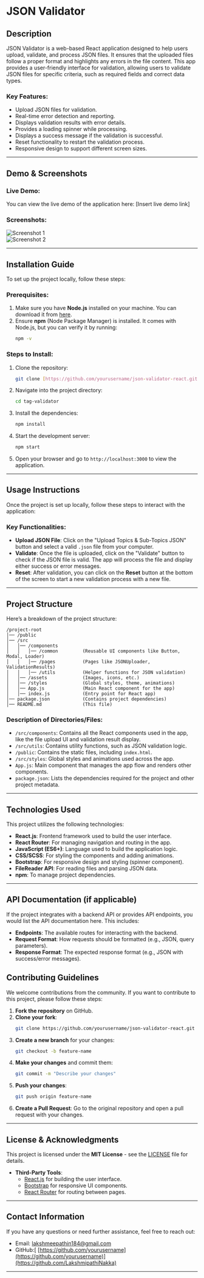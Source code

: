 
# **JSON Validator**

## **Description**
JSON Validator is a web-based React application designed to help users upload, validate, and process JSON files. It ensures that the uploaded files follow a proper format and highlights any errors in the file content. This app provides a user-friendly interface for validation, allowing users to validate JSON files for specific criteria, such as required fields and correct data types.

### **Key Features:**
- Upload JSON files for validation.
- Real-time error detection and reporting.
- Displays validation results with error details.
- Provides a loading spinner while processing.
- Displays a success message if the validation is successful.
- Reset functionality to restart the validation process.
- Responsive design to support different screen sizes.

---

## **Demo & Screenshots**

### **Live Demo**:
You can view the live demo of the application here: [Insert live demo link]

### **Screenshots**:
![Screenshot 1](path_to_screenshot_1.jpg)  
![Screenshot 2](path_to_screenshot_2.jpg)

---

## **Installation Guide**

To set up the project locally, follow these steps:

### **Prerequisites**:
1. Make sure you have **Node.js** installed on your machine. You can download it from [here](https://nodejs.org/).
2. Ensure **npm** (Node Package Manager) is installed. It comes with Node.js, but you can verify it by running:
   ```bash
   npm -v
   ```

### **Steps to Install**:
1. Clone the repository:
   ```bash
   git clone [https://github.com/yourusername/json-validator-react.git](https://github.com/LakshmipathiNakka/Tag-Validator-2025.git)
   ```
2. Navigate into the project directory:
   ```bash
   cd tag-validator
   ```
3. Install the dependencies:
   ```bash
   npm install
   ```
4. Start the development server:
   ```bash
   npm start
   ```
5. Open your browser and go to `http://localhost:3000` to view the application.

---

## **Usage Instructions**

Once the project is set up locally, follow these steps to interact with the application:

### **Key Functionalities**:
- **Upload JSON File**: Click on the "Upload Topics & Sub-Topics JSON" button and select a valid `.json` file from your computer.
- **Validate**: Once the file is uploaded, click on the "Validate" button to check if the JSON file is valid. The app will process the file and display either success or error messages.
- **Reset**: After validation, you can click on the **Reset** button at the bottom of the screen to start a new validation process with a new file.

---

## **Project Structure**

Here’s a breakdown of the project structure:

```
/project-root
│── /public
│── /src
│   │── /components
│   │   │── /common         (Reusable UI components like Button, Modal, Loader)
│   │   │── /pages          (Pages like JSONUploader, ValidationResults)
│   │   │── /utils          (Helper functions for JSON validation)
│   │── /assets             (Images, icons, etc.)
│   │── /styles             (Global styles, theme, animations)
│   │── App.js              (Main React component for the app)
│   │── index.js            (Entry point for React app)
│── package.json            (Contains project dependencies)
│── README.md               (This file)
```

### **Description of Directories/Files**:
- `/src/components`: Contains all the React components used in the app, like the file upload UI and validation result display.
- `/src/utils`: Contains utility functions, such as JSON validation logic.
- `/public`: Contains the static files, including `index.html`.
- `/src/styles`: Global styles and animations used across the app.
- `App.js`: Main component that manages the app flow and renders other components.
- `package.json`: Lists the dependencies required for the project and other project metadata.

---

## **Technologies Used**

This project utilizes the following technologies:
- **React.js**: Frontend framework used to build the user interface.
- **React Router**: For managing navigation and routing in the app.
- **JavaScript (ES6+)**: Language used to build the application logic.
- **CSS/SCSS**: For styling the components and adding animations.
- **Bootstrap**: For responsive design and styling (spinner component).
- **FileReader API**: For reading files and parsing JSON data.
- **npm**: To manage project dependencies.

---

## **API Documentation** (if applicable)

If the project integrates with a backend API or provides API endpoints, you would list the API documentation here. This includes:

- **Endpoints**: The available routes for interacting with the backend.
- **Request Format**: How requests should be formatted (e.g., JSON, query parameters).
- **Response Format**: The expected response format (e.g., JSON with success/error messages).


## **Contributing Guidelines**

We welcome contributions from the community. If you want to contribute to this project, please follow these steps:

1. **Fork the repository** on GitHub.
2. **Clone your fork**:
   ```bash
   git clone https://github.com/yourusername/json-validator-react.git
   ```
3. **Create a new branch** for your changes:
   ```bash
   git checkout -b feature-name
   ```
4. **Make your changes** and commit them:
   ```bash
   git commit -m "Describe your changes"
   ```
5. **Push your changes**:
   ```bash
   git push origin feature-name
   ```
6. **Create a Pull Request**: Go to the original repository and open a pull request with your changes.

---

## **License & Acknowledgments**

This project is licensed under the **MIT License** - see the [LICENSE](LICENSE) file for details.

- **Third-Party Tools**:
  - [React.js](https://reactjs.org/) for building the user interface.
  - [Bootstrap](https://getbootstrap.com/) for responsive UI components.
  - [React Router](https://reactrouter.com/) for routing between pages.

---

## **Contact Information**

If you have any questions or need further assistance, feel free to reach out:

- Email: lakshmeepathin184@gmail.com
- GitHub:[ [https://github.com/yourusername](https://github.com/yourusername)](https://github.com/LakshmipathiNakka)

---
